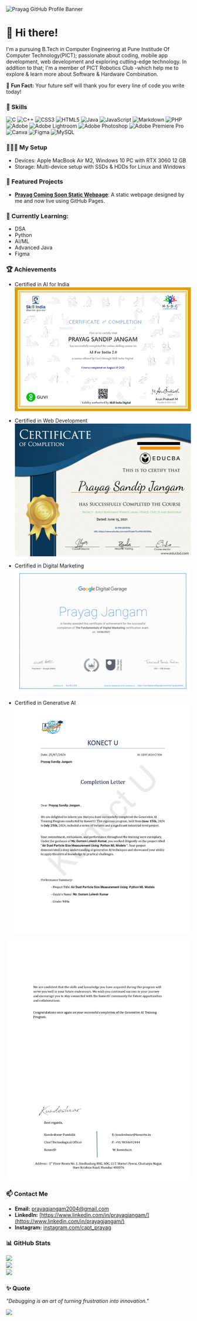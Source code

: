 ![Prayag GitHub Profile Banner](required_data/prayag_github_banner.gif)

# 👋 Hi there!
I'm a pursuing B.Tech in Computer Engineering at Pune Institude Of Computer Technology(PICT); passionate about coding, mobile app development, web development and exploring cutting-edge technology. In addition to that; I'm a member of PICT Robotics Club -which help me to explore & learn more about Software & Hardware Combination. 

🚀 **Fun Fact:** Your future self will thank you for every line of code you write today!


### 🔧 Skills 
![C](https://img.shields.io/badge/c-%2300599C.svg?style=for-the-badge&logo=c&logoColor=white) ![C++](https://img.shields.io/badge/c++-%2300599C.svg?style=for-the-badge&logo=c%2B%2B&logoColor=white) ![CSS3](https://img.shields.io/badge/css3-%231572B6.svg?style=for-the-badge&logo=css3&logoColor=white) ![HTML5](https://img.shields.io/badge/html5-%23E34F26.svg?style=for-the-badge&logo=html5&logoColor=white) ![Java](https://img.shields.io/badge/java-%23ED8B00.svg?style=for-the-badge&logo=openjdk&logoColor=white) ![JavaScript](https://img.shields.io/badge/javascript-%23323330.svg?style=for-the-badge&logo=javascript&logoColor=%23F7DF1E) ![Markdown](https://img.shields.io/badge/markdown-%23000000.svg?style=for-the-badge&logo=markdown&logoColor=white) ![PHP](https://img.shields.io/badge/php-%23777BB4.svg?style=for-the-badge&logo=php&logoColor=white) ![Adobe](https://img.shields.io/badge/adobe-%23FF0000.svg?style=for-the-badge&logo=adobe&logoColor=white) ![Adobe Lightroom](https://img.shields.io/badge/Adobe%20Lightroom-31A8FF.svg?style=for-the-badge&logo=Adobe%20Lightroom&logoColor=white) ![Adobe Photoshop](https://img.shields.io/badge/adobe%20photoshop-%2331A8FF.svg?style=for-the-badge&logo=adobe%20photoshop&logoColor=white) ![Adobe Premiere Pro](https://img.shields.io/badge/Adobe%20Premiere%20Pro-9999FF.svg?style=for-the-badge&logo=Adobe%20Premiere%20Pro&logoColor=white) ![Canva](https://img.shields.io/badge/Canva-%2300C4CC.svg?style=for-the-badge&logo=Canva&logoColor=white) ![Figma](https://img.shields.io/badge/figma-%23F24E1E.svg?style=for-the-badge&logo=figma&logoColor=white) ![MySQL](https://img.shields.io/badge/mysql-4479A1.svg?style=for-the-badge&logo=mysql&logoColor=white)

### 🧑🏻‍💻 My Setup
- Devices: Apple MacBook Air M2, Windows 10 PC with RTX 3060 12 GB<br>
- Storage: Multi-device setup with SSDs & HDDs for Linux and Windows<br>

### 📂 Featured Projects
- [**Prayag Coming Soon Static Webpage**](https://prayagjangam.github.io/prayagweb-coming-soon/): A static webpage designed by me and now live using GitHub Pages.  

### 🌱 Currently Learning:
- DSA
- Python  
- AI/ML
- Advanced Java
- Figma 

### 🏆 Achievements
- Certified in AI for India 
![Prayag Ai For India Certificate](required_data/prayag_ai_for_india_certificate.png)

- Certified in Web Development
![Prayag Web Development Certificate](required_data/prayag_web_development_certificate.png)


- Certified in Digital Marketing
![Prayag Web Development Certificate](required_data/prayag_digital_marketing_certificate.png)

- Certified in Generative AI
![Prayag Web Development Certificate](required_data/prayag_generative_ai_certificate_01.jpg)

![Prayag Web Development Certificate](required_data/prayag_generative_ai_certificate_02.jpg)




### 📫 Contact Me
- **Email:** [prayagjangam2004@gmail.com](mailto:prayagjangam2004@gmail.com)  
- **LinkedIn:** [https://www.linkedin.com/in/prayagjangam/](https://www.linkedin.com/in/prayagjangam/)  
- **Instagram:** [instagram.com/capt_prayag](https://www.instagram.com/capt_prayag/)  



### 📊 GitHub Stats
![](https://github-readme-stats.vercel.app/api?username=PrayagJangam&theme=default&hide_border=true&include_all_commits=false&count_private=false)<br/>
![](https://github-readme-streak-stats.herokuapp.com/?user=PrayagJangam&theme=default&hide_border=true)<br/>
![](https://github-readme-stats.vercel.app/api/top-langs/?username=PrayagJangam&theme=default&hide_border=true&include_all_commits=false&count_private=false&layout=compact)


### ✨ Quote
_"Debugging is an art of turning frustration into innovation."_  

[![](https://visitcount.itsvg.in/api?id=PrayagJangam&icon=0&color=0)](https://visitcount.itsvg.in)